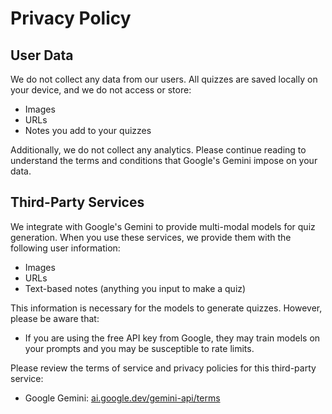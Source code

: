 # Privacy Policy
                                
## User Data
We do not collect any data from our users. All quizzes are saved locally on your device, and we do not access or store:
 - Images
 - URLs
 - Notes you add to your quizzes
                                
Additionally, we do not collect any analytics. Please continue reading to understand the terms and conditions that Google's Gemini impose on your data.
                                
## Third-Party Services
We integrate with Google's Gemini to provide multi-modal models for quiz generation. When you use these services, we provide them with the following user information:
- Images
- URLs
- Text-based notes (anything you input to make a quiz)
                                
This information is necessary for the models to generate quizzes. However, please be aware that:
- If you are using the free API key from Google, they may train models on your prompts and you may be susceptible to rate limits.
                                
Please review the terms of service and privacy policies for this third-party service:
- Google Gemini: [ai.google.dev/gemini-api/terms](https://ai.google.dev/gemini-api/terms)
